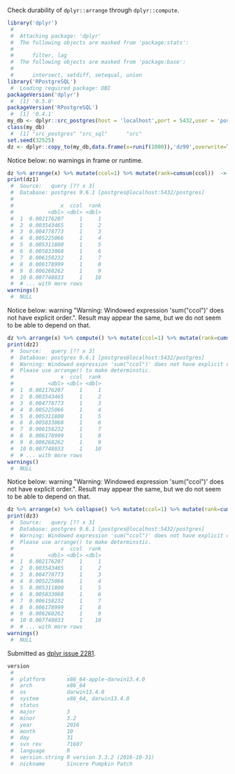 Check durability of `dplyr::arrange` through `dplyr::compute`.

<!-- Generated from .Rmd. Please edit that file -->
``` r
library('dplyr')
 #  
 #  Attaching package: 'dplyr'
 #  The following objects are masked from 'package:stats':
 #  
 #      filter, lag
 #  The following objects are masked from 'package:base':
 #  
 #      intersect, setdiff, setequal, union
library('RPostgreSQL')
 #  Loading required package: DBI
packageVersion('dplyr')
 #  [1] '0.5.0'
packageVersion('RPostgreSQL')
 #  [1] '0.4.1'
my_db <- dplyr::src_postgres(host = 'localhost',port = 5432,user = 'postgres',password = 'pg')
class(my_db)
 #  [1] "src_postgres" "src_sql"      "src"
set.seed(32525)
dz <- dplyr::copy_to(my_db,data.frame(x=runif(1000)),'dz99',overwrite=TRUE)
```

Notice below: no warnings in frame or runtime.

``` r
dz %>% arrange(x) %>% mutate(ccol=1) %>% mutate(rank=cumsum(ccol))  -> dz1
print(dz1)
 #  Source:   query [?? x 3]
 #  Database: postgres 9.6.1 [postgres@localhost:5432/postgres]
 #  
 #               x  ccol  rank
 #           <dbl> <dbl> <dbl>
 #  1  0.002176207     1     1
 #  2  0.003543465     1     2
 #  3  0.004778773     1     3
 #  4  0.005225066     1     4
 #  5  0.005311800     1     5
 #  6  0.005833068     1     6
 #  7  0.006158232     1     7
 #  8  0.006178999     1     8
 #  9  0.006268262     1     9
 #  10 0.007748033     1    10
 #  # ... with more rows
warnings()
 #  NULL
```

Notice below: warning "Warning: Windowed expression 'sum("ccol")' does not have explicit order.". Result may appear the same, but we do not seem to be able to depend on that.

``` r
dz %>% arrange(x) %>% compute() %>% mutate(ccol=1) %>% mutate(rank=cumsum(ccol))  -> dz2
print(dz2)
 #  Source:   query [?? x 3]
 #  Database: postgres 9.6.1 [postgres@localhost:5432/postgres]
 #  Warning: Windowed expression 'sum("ccol")' does not have explicit order.
 #  Please use arrange() to make determinstic.
 #               x  ccol  rank
 #           <dbl> <dbl> <dbl>
 #  1  0.002176207     1     1
 #  2  0.003543465     1     2
 #  3  0.004778773     1     3
 #  4  0.005225066     1     4
 #  5  0.005311800     1     5
 #  6  0.005833068     1     6
 #  7  0.006158232     1     7
 #  8  0.006178999     1     8
 #  9  0.006268262     1     9
 #  10 0.007748033     1    10
 #  # ... with more rows
warnings()
 #  NULL
```

Notice below: warning "Warning: Windowed expression 'sum("ccol")' does not have explicit order.". Result may appear the same, but we do not seem to be able to depend on that.

``` r
dz %>% arrange(x) %>% collapse() %>% mutate(ccol=1) %>% mutate(rank=cumsum(ccol))  -> dz3
print(dz3)
 #  Source:   query [?? x 3]
 #  Database: postgres 9.6.1 [postgres@localhost:5432/postgres]
 #  Warning: Windowed expression 'sum("ccol")' does not have explicit order.
 #  Please use arrange() to make determinstic.
 #               x  ccol  rank
 #           <dbl> <dbl> <dbl>
 #  1  0.002176207     1     1
 #  2  0.003543465     1     2
 #  3  0.004778773     1     3
 #  4  0.005225066     1     4
 #  5  0.005311800     1     5
 #  6  0.005833068     1     6
 #  7  0.006158232     1     7
 #  8  0.006178999     1     8
 #  9  0.006268262     1     9
 #  10 0.007748033     1    10
 #  # ... with more rows
warnings()
 #  NULL
```

Submitted as [dplyr issue 2281](https://github.com/hadley/dplyr/issues/2281).

``` r
version
 #                 _                           
 #  platform       x86_64-apple-darwin13.4.0   
 #  arch           x86_64                      
 #  os             darwin13.4.0                
 #  system         x86_64, darwin13.4.0        
 #  status                                     
 #  major          3                           
 #  minor          3.2                         
 #  year           2016                        
 #  month          10                          
 #  day            31                          
 #  svn rev        71607                       
 #  language       R                           
 #  version.string R version 3.3.2 (2016-10-31)
 #  nickname       Sincere Pumpkin Patch
```
